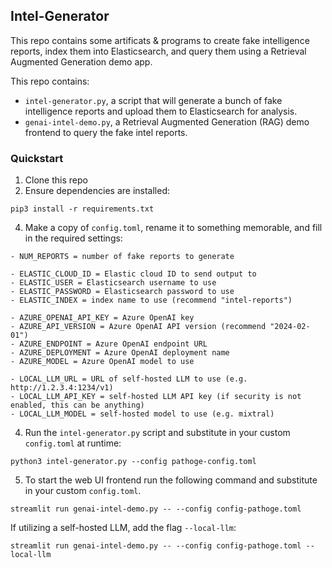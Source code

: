 ## Intel-Generator

This repo contains some artificats & programs to create fake intelligence reports, index them into Elasticsearch, and query them using a Retrieval Augmented Generation demo app.

This repo contains:
- `intel-generator.py`, a script that will generate a bunch of fake intelligence reports and upload them to Elasticsearch for analysis.
- `genai-intel-demo.py`, a Retrieval Augmented Generation (RAG) demo frontend to query the fake intel reports.

### Quickstart
1. Clone this repo
2. Ensure dependencies are installed:
```
pip3 install -r requirements.txt
```

4. Make a copy of `config.toml`, rename it to something memorable, and fill in the required settings:
```
- NUM_REPORTS = number of fake reports to generate

- ELASTIC_CLOUD_ID = Elastic cloud ID to send output to
- ELASTIC_USER = Elasticsearch username to use
- ELASTIC_PASSWORD = Elasticsearch password to use
- ELASTIC_INDEX = index name to use (recommend "intel-reports")

- AZURE_OPENAI_API_KEY = Azure OpenAI key
- AZURE_API_VERSION = Azure OpenAI API version (recommend "2024-02-01")
- AZURE_ENDPOINT = Azure OpenAI endpoint URL
- AZURE_DEPLOYMENT = Azure OpenAI deployment name
- AZURE_MODEL = Azure OpenAI model to use

- LOCAL_LLM_URL = URL of self-hosted LLM to use (e.g. http://1.2.3.4:1234/v1)
- LOCAL_LLM_API_KEY = self-hosted LLM API key (if security is not enabled, this can be anything)
- LOCAL_LLM_MODEL = self-hosted model to use (e.g. mixtral)
```
4. Run the `intel-generator.py` script and substitute in your custom `config.toml` at runtime:
```
python3 intel-generator.py --config pathoge-config.toml
```

5. To start the web UI frontend run the following command and substitute in your custom `config.toml`.
```
streamlit run genai-intel-demo.py -- --config config-pathoge.toml
```

If utilizing a self-hosted LLM, add the flag `--local-llm`:
```
streamlit run genai-intel-demo.py -- --config config-pathoge.toml --local-llm
```